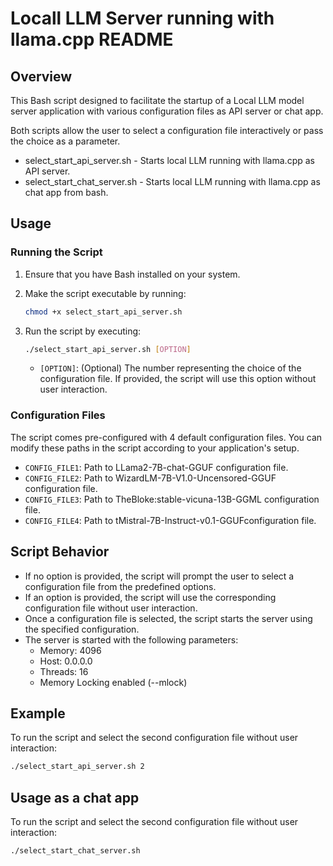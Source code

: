 # Locall LLM Server running with llama.cpp  README

## Overview

This Bash script designed to facilitate the startup of a Local LLM model server application with various configuration files as API server or chat app.

Both scripts allow the user to select a configuration file interactively or pass the choice as a parameter.

- select_start_api_server.sh - Starts local LLM running with llama.cpp as API server.
- select_start_chat_server.sh - Starts local LLM running with llama.cpp as chat app from bash.

## Usage

### Running the Script

1. Ensure that you have Bash installed on your system.
2. Make the script executable by running:

    ```bash
    chmod +x select_start_api_server.sh
    ```

3. Run the script by executing:

    ```bash
    ./select_start_api_server.sh [OPTION]
    ```

    - `[OPTION]`: (Optional) The number representing the choice of the configuration file. If provided, the script will use this option without user interaction.

### Configuration Files

The script comes pre-configured with 4 default configuration files. You can modify these paths in the script according to your application's setup.

- `CONFIG_FILE1`: Path to LLama2-7B-chat-GGUF configuration file.
- `CONFIG_FILE2`: Path to WizardLM-7B-V1.0-Uncensored-GGUF configuration file.
- `CONFIG_FILE3`: Path to TheBloke:stable-vicuna-13B-GGML configuration file.
- `CONFIG_FILE4`: Path to tMistral-7B-Instruct-v0.1-GGUFconfiguration file.

## Script Behavior

- If no option is provided, the script will prompt the user to select a configuration file from the predefined options.
- If an option is provided, the script will use the corresponding configuration file without user interaction.
- Once a configuration file is selected, the script starts the server using the specified configuration.
- The server is started with the following parameters:
  - Memory: 4096
  - Host: 0.0.0.0
  - Threads: 16
  - Memory Locking enabled (--mlock)

## Example

To run the script and select the second configuration file without user interaction:

```bash
./select_start_api_server.sh 2
```

## Usage as a chat app

To run the script and select the second configuration file without user interaction:

```bash
./select_start_chat_server.sh 
```
